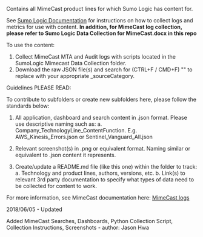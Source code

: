 Contains all MimeCast product lines for which Sumo Logic has content for.

See [Sumo Logic Documentation](https://help.sumologic.com/) for instructions on how to collect logs and metrics for use with content.
**In addition, for MimeCast log collection, please refer to Sumo Logic Data Collection for MimeCast.docx in this repo**

To use the content:

1. Collect MimeCast MTA and Audit logs with scripts located in the SumoLogic Mimecast Data Collection folder.
2. Download the raw JSON file(s) and search for (CTRL+F / CMD+F) "<REPLACEME>" to replace with your appropriate _sourceCategory.

Guidelines PLEASE READ:

To contribute to subfolders or create new subfolders here, please follow the standards below:

1. All application, dashboard and search content in .json format. Please use descriptive naming such as:
   a. Company_TechnologyLine_ContentFunction. E.g. AWS_Kinesis_Errors.json or Sentinel_Vanguard_All.json

2. Relevant screenshot(s) in .png or equivalent format. Naming similar or equivalent to .json content it represents.

3. Create/update a README.md file (like this one) within the folder to track:
   a. Technology and product lines, authors, versions, etc.
   b. Link(s) to relevant 3rd party documentation to specify what types of data need to be collected for content to work.

For more information, see MimeCast documentation here:
[MimeCast logs](https://www.mimecast.com/developer/documentation/get-siem-logs/)

2018/06/05 - Updated

  Added MimeCast Searches, Dashboards, Python Collection Script, Collection Instructions, Screenshots - author: Jason Hwa
